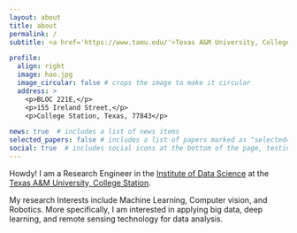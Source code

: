 ```yaml
---
layout: about
title: about
permalink: /
subtitle: <a href='https://www.tamu.edu/'>Texas A&M University, College Station</a>. Research Engineer.

profile:
  align: right
  image: hao.jpg
  image_circular: false # crops the image to make it circular
  address: >
    <p>BLOC 221E,</p>
    <p>155 Ireland Street,</p>
    <p>College Station, Texas, 77843</p>

news: true  # includes a list of news items
selected_papers: false # includes a list of papers marked as "selected={true}"
social: true  # includes social icons at the bottom of the page, testing
---
```


Howdy! I am a Research Engineer in the [Institute of Data Science](https://tamids.tamu.edu/) at the [Texas A&M University, College Station](https://www.tamu.edu/). 

My research Interests include Machine Learning, Computer vision, and Robotics. More specifically, I am interested in applying big data, deep learning, and remote sensing technology for data analysis. 

<script type="text/javascript" id="clustrmaps" src="//clustrmaps.com/map_v2.js?d=FVUpG8bwwb6ouBK2FUSdzlzRbeC7WwebG2VeQjJmu8o&cl=ffffff&w=a"></script>
